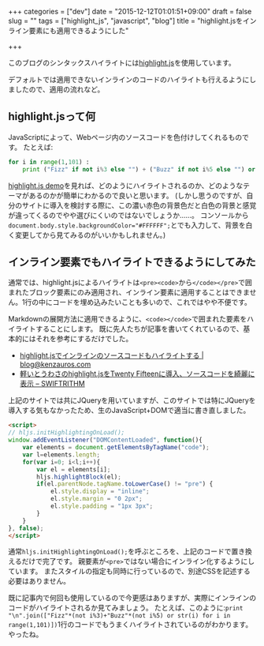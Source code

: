 +++
categories = ["dev"]
date = "2015-12-12T01:01:51+09:00"
draft = false
slug = ""
tags = ["highlight_js", "javascript", "blog"]
title = "highlight.jsをインライン要素にも適用できるようにした"

+++

このブログのシンタックスハイライトには[highlight.js](https://highlightjs.org/)を使用しています。

デフォルトでは適用できないインラインのコードのハイライトも行えるようにしましたので、適用の流れなど。

<!--more-->

## highlight.jsって何

JavaScriptによって、Webページ内のソースコードを色付けしてくれるものです。
たとえば:

```python
for i in range(1,101) :
	print ("Fizz" if not i%3 else "") + ("Buzz" if not i%5 else "") or i
```

[highlight.js demo](https://highlightjs.org/static/demo/)を見れば、どのようにハイライトされるのか、どのようなテーマがあるのかが簡単にわかるので良いと思います。
(しかし思うのですが、自分のサイトに導入を検討する際に、この濃い赤色の背景色だと白色の背景と感覚が違ってくるのでやや選びにくいのではないでしょうか……。
コンソールから`document.body.style.backgroundColor="#FFFFFF";`とでも入力して、背景を白く変更してから見てみるのがいいかもしれません。)


## インライン要素でもハイライトできるようにしてみた
通常では、highlight.jsによるハイライトは`<pre><code>`から`</code></pre>`で囲まれたブロック要素にのみ適用され、インライン要素に適用することはできません。1行の中にコードを埋め込みたいことも多いので、これではやや不便です。

Markdownの展開方法に適用できるように、`<code></code>`で囲まれた要素をハイライトすることにします。
既に先人たちが記事を書いてくれているので、基本的にはそれを参考にするだけでした。

* [highlight.jsでインラインのソースコードもハイライトする | blog@kenzauros.com](http://kenzauros.com/blog/apply-highlight-js-to-inline-source-code/)
* [軽いとうわさのhighlight.jsをTwenty Fifteenに導入、ソースコードを綺麗に表示 &#8211; SWIFTRITHM](http://swiftrithm.com/blog/highlightjs-install/)

上記のサイトでは共にJQueryを用いていますが、このサイトでは特にJQueryを導入する気もなかったため、生のJavaScript+DOMで適当に書き直しました。

```html
<script>
// hljs.initHighlightingOnLoad();
window.addEventListener("DOMContentLoaded", function(){
	var elements = document.getElementsByTagName("code");
	var l=elements.length;
	for(var i=0; i<l;i++){
		var el = elements[i];
		hljs.highlightBlock(el);
		if(el.parentNode.tagName.toLowerCase() != "pre") {
			el.style.display = "inline";
			el.style.margin = "0 2px";
			el.style.padding = "1px 3px";
		}
	}
}, false);
</script>
```
通常`hljs.initHighlightingOnLoad();`を呼ぶところを、上記のコードで置き換えるだけで完了です。
親要素が`<pre>`ではない場合にインライン化するようにしています。
またスタイルの指定も同時に行っているので、別途CSSを記述する必要はありません。

既に記事内で何回も使用しているので今更感はありますが、実際にインラインのコードがハイライトされるか見てみましょう。
たとえば、このように:`print "\n".join(["Fizz"*(not i%3)+"Buzz"*(not i%5) or str(i) for i in range(1,101)])`1行のコードでもうまくハイライトされているのがわかります。
やったね。


